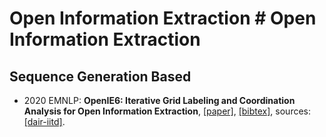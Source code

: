 # Open Information Extraction # Open Information Extraction


## Sequence Generation Based
- 2020 EMNLP: **OpenIE6: Iterative Grid Labeling and Coordination Analysis for Open Information Extraction**, [[paper]](https://www.aclweb.org/anthology/2020.emnlp-main.306), [[bibtex]](/Bibtex/OpenIE6%-%Iterative%Grid%Labeling%and%Coordination%Analysis%for%Open%Information%Extraction.bib), sources: [[dair-iitd]](https://github.com/dair-iitd/openie6).